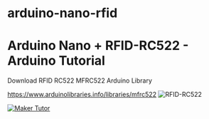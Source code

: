 # arduino-nano-rfid
<h1>Arduino Nano + RFID-RC522 - Arduino Tutorial</h1>
Download RFID RC522 MFRC522 Arduino Library

https://www.arduinolibraries.info/libraries/mfrc522
![RFID-RC522](https://3.bp.blogspot.com/-LIRYnr98scs/WxPHATmSfdI/AAAAAAABIlA/UzwXyHHkqCQpFBX0bW4NZXvnm_ARMAEDQCPcBGAYYCw/s1600/arduino-rfid-rc522-esquema.png)


[![Maker Tutor](https://img.youtube.com/vi/TJJ_1LiDDrc/0.jpg)](https://www.youtube.com/watch?v=TJJ_1LiDDrc)
